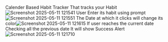 Calender Based Habit Tracker
That tracks your Habit ![Screenshot 2025-05-11 121541](https://github.com/user-attachments/assets/5cdb3ff8-386e-4c27-bfe0-ea6183eb6c36)
User Enter its habit using prompt 
![Screenshot 2025-05-11 121551](https://github.com/user-attachments/assets/8db3cde0-b864-415f-ac4c-fcc14a3cb6a1)
The Date at which it clicks will change its color![Screenshot 2025-05-11 121615](https://github.com/user-attachments/assets/45ebdab7-979d-487f-a7a8-ff6b5038abc9)
If user reaches the current date Checking all the previous date It will show Success Alert
![Screenshot 2025-05-11 121710](https://github.com/user-attachments/assets/d2211366-84b4-41f8-bb36-096b027b332e)
